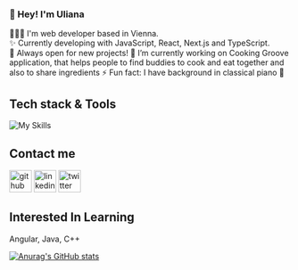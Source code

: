 ### 👋 Hey! I'm Uliana

👩🏻‍💻 I'm web developer based in Vienna.  
✨ Currently developing with JavaScript, React, Next.js and TypeScript.   
🤩 Always open for new projects!
 🔭 I’m currently working on Cooking Groove application, that helps people to find buddies to cook and eat together and also to share ingredients 
⚡ Fun fact: I have background in classical piano 🎹 

<!-- Skills:  React / JavaScript / Next.js / Node.js / PostgreSQL / HTML / CSS
 -->
## Tech stack & Tools
![My Skills](https://skillicons.dev/icons?i=js,react,typescript,nodejs,postgresql,rest-api,html,css,sass,figma)



## Contact me

[<img src='https://cdn.jsdelivr.net/npm/simple-icons@3.0.1/icons/github.svg' alt='github' height='40'>](https://github.com/lialila)  [<img src='https://cdn.jsdelivr.net/npm/simple-icons@3.0.1/icons/linkedin.svg' alt='linkedin' height='40'>](https://www.linkedin.com/in/uliana-cheklina/)  [<img src='https://cdn.jsdelivr.net/npm/simple-icons@3.0.1/icons/twitter.svg' alt='twitter' height='40'>](https://twitter.com/LiaLila0)  



## Interested In Learning
Angular, Java, C++



[![Anurag's GitHub stats](https://github-readme-stats.vercel.app/api?username=lialila)](https://github.com/anuraghazra/github-readme-stats)
